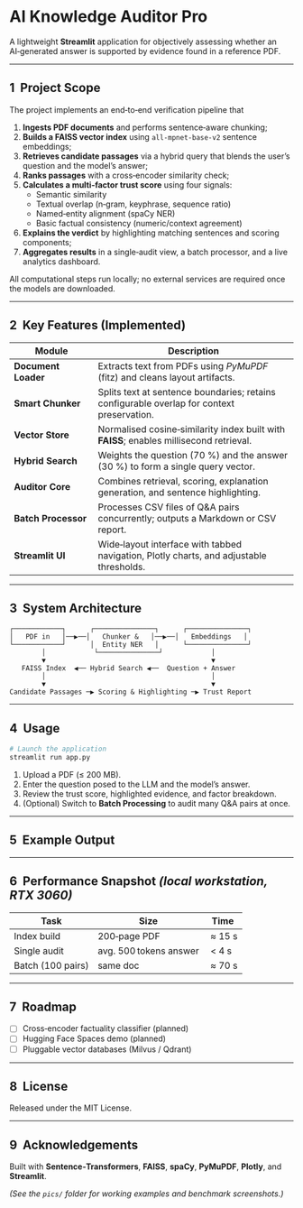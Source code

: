 # AI Knowledge Auditor Pro

A lightweight **Streamlit** application for objectively assessing whether an AI‑generated answer is supported by evidence found in a reference PDF.

---

## 1  Project Scope

The project implements an end‑to‑end verification pipeline that
1. **Ingests PDF documents** and performs sentence‑aware chunking;
2. **Builds a FAISS vector index** using `all‑mpnet‑base‑v2` sentence embeddings;
3. **Retrieves candidate passages** via a hybrid query that blends the user’s question and the model’s answer;
4. **Ranks passages** with a cross‑encoder similarity check;
5. **Calculates a multi‑factor trust score** using four signals:
   - Semantic similarity
   - Textual overlap (n‑gram, keyphrase, sequence ratio)
   - Named‑entity alignment (spaCy NER)
   - Basic factual consistency (numeric/context agreement)
6. **Explains the verdict** by highlighting matching sentences and scoring components;
7. **Aggregates results** in a single‑audit view, a batch processor, and a live analytics dashboard.

All computational steps run locally; no external services are required once the models are downloaded.

---

## 2  Key Features (Implemented)

| Module | Description |
| ------ | ----------- |
| **Document Loader** | Extracts text from PDFs using *PyMuPDF* (fitz) and cleans layout artifacts. |
| **Smart Chunker** | Splits text at sentence boundaries; retains configurable overlap for context preservation. |
| **Vector Store** | Normalised cosine‑similarity index built with **FAISS**; enables millisecond retrieval. |
| **Hybrid Search** | Weights the question (70 %) and the answer (30 %) to form a single query vector. |
| **Auditor Core** | Combines retrieval, scoring, explanation generation, and sentence highlighting. |
| **Batch Processor** | Processes CSV files of Q&A pairs concurrently; outputs a Markdown or CSV report. |
| **Streamlit UI** | Wide‑layout interface with tabbed navigation, Plotly charts, and adjustable thresholds. |

---

## 3  System Architecture

```
┌────────────┐      ┌───────────────┐      ┌───────────────┐
│   PDF in   │──▶──│   Chunker &   │──▶──│   Embeddings   │
└────────────┘      │  Entity NER   │      └───────────────┘
        │            └───────────────┘            │
        ▼                                         ▼
   FAISS Index  ◀── Hybrid Search ◀──  Question + Answer
        │                                         │
        ▼                                         ▼
Candidate Passages ─▶ Scoring & Highlighting ─▶ Trust Report
```

---

## 4  Usage

```bash
# Launch the application
streamlit run app.py
```

1. Upload a PDF (≤ 200 MB).
2. Enter the question posed to the LLM and the model’s answer.
3. Review the trust score, highlighted evidence, and factor breakdown.
4. (Optional) Switch to **Batch Processing** to audit many Q&A pairs at once.

---

## 5  Example Output

<!-- Replace with annotated screenshot or animated GIF illustrating a single audit. -->

---

## 6  Performance Snapshot *(local workstation, RTX 3060)*

| Task | Size | Time |
| ---- | ---- | ---- |
| Index build | 200‑page PDF | ≈ 15 s |
| Single audit | avg. 500 tokens answer | < 4 s |
| Batch (100 pairs) | same doc | ≈ 70 s |

---

## 7  Roadmap

- [ ] Cross‑encoder factuality classifier (planned)
- [ ] Hugging Face Spaces demo (planned)
- [ ] Pluggable vector databases (Milvus / Qdrant)

---

## 8  License

Released under the MIT License.

---

## 9  Acknowledgements

Built with **Sentence‑Transformers**, **FAISS**, **spaCy**, **PyMuPDF**, **Plotly**, and **Streamlit**.

*(See the `pics/` folder for working examples and benchmark screenshots.)*